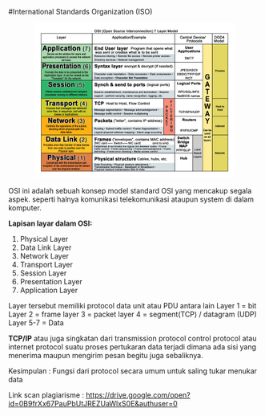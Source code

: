 #International Standards Organization (ISO)

<p align="center">
  <img src="/img/abs.jpg" width="400px">
</p>


OSI ini adalah sebuah konsep model standard OSI yang mencakup segala aspek. seperti halnya komunikasi telekomunikasi ataupun system di dalam komputer.

**Lapisan layar dalam OSI:**
1. Physical Layer 
2. Data Link Layer
3. Network Layer 
4. Transport Layer 
5. Session Layer 
6. Presentation Layer 
7. Application Layer 

Layer tersebut memiliki protocol data unit atau PDU antara lain
Layer 1 = bit
Layer 2 = frame
layer 3 = packet
layer 4 = segment(TCP) / datagram (UDP)
Layer 5-7 = Data

**TCP/IP** atau juga singkatan dari transmission protocol control protocol atau internet protocol suatu proses pertukaran data terjadi dimana ada sisi yang menerima maupun mengirim pesan begitu juga sebaliknya.

Kesimpulan : Fungsi dari protocol secara umum untuk saling tukar menukar data

Link scan plagiarisme : https://drive.google.com/open?id=0B9frXx67PauPbUtJREZUaWlxS0E&authuser=0
